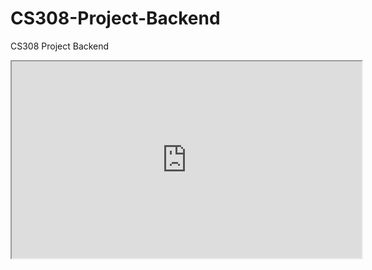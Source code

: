 # CS308-Project-Backend
CS308 Project Backend

<iframe width="560" height="315" src='https://dbdiagram.io/e/65428f507d8bbd64654b8e0c/65428f6f7d8bbd64654b8fb2'> </iframe>
